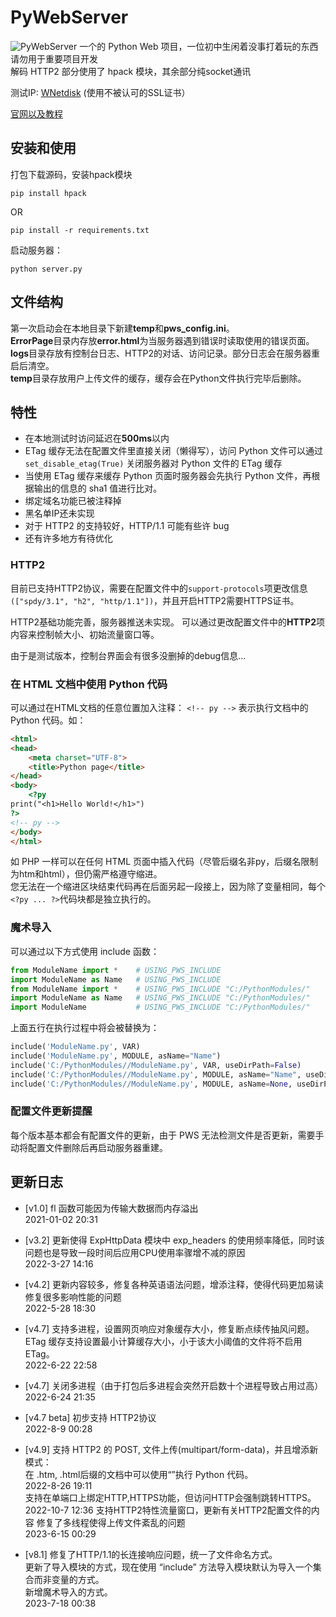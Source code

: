 # PyWebServer
![PyWebServer](https://himpqblog.cn/PyWebServer.png)
一个的 Python Web 项目，一位初中生闲着没事打着玩的东西  
请勿用于重要项目开发  
解码 HTTP2 部分使用了 hpack 模块，其余部分纯socket通讯  

测试IP: [WNetdisk](http://114.55.116.36:99/)  (使用不被认可的SSL证书）  

[官网以及教程](http://pws.himpqblog.cn) 

## 安装和使用
打包下载源码，安装hpack模块
```
pip install hpack
```
OR  
```
pip install -r requirements.txt
```

启动服务器：  
```
python server.py
```

## 文件结构
第一次启动会在本地目录下新建**temp**和**pws_config.ini**。  
**ErrorPage**目录内存放**error.html**为当服务器遇到错误时读取使用的错误页面。  
**logs**目录存放有控制台日志、HTTP2的对话、访问记录。部分日志会在服务器重启后清空。  
**temp**目录存放用户上传文件的缓存，缓存会在Python文件执行完毕后删除。  

## 特性
* 在本地测试时访问延迟在**500ms**以内
* ETag 缓存无法在配置文件里直接关闭（懒得写），访问 Python 文件可以通过 `set_disable_etag(True)` 关闭服务器对 Python 文件的 ETag 缓存
* 当使用 ETag 缓存来缓存 Python 页面时服务器会先执行 Python 文件，再根据输出的信息的 sha1 值进行比对。
* 绑定域名功能已被注释掉
* 黑名单IP还未实现
* 对于 HTTP2 的支持较好，HTTP/1.1 可能有些许 bug
* 还有许多地方有待优化

### HTTP2
目前已支持HTTP2协议，需要在配置文件中的```support-protocols```项更改信息```(["spdy/3.1", "h2", "http/1.1"])```，并且开启HTTP2需要HTTPS证书。  
  
HTTP2基础功能完善，服务器推送未实现。 
可以通过更改配置文件中的**HTTP2**项内容来控制帧大小、初始流量窗口等。  
  
由于是测试版本，控制台界面会有很多没删掉的debug信息...
### 在 HTML 文档中使用 Python 代码
可以通过在HTML文档的任意位置加入注释：
```<!-- py -->```
表示执行文档中的 Python 代码。如：
```html
<html>
<head>
    <meta charset="UTF-8">
    <title>Python page</title>
</head>
<body>
    <?py
print("<h1>Hello World!</h1>")
?>
<!-- py -->
</body>
</html>
```
如 PHP 一样可以在任何 HTML 页面中插入代码（尽管后缀名非py，后缀名限制为htm和html），但仍需严格遵守缩进。  
您无法在一个缩进区块结束代码再在后面另起一段接上，因为除了变量相同，每个```<?py ... ?>```代码块都是独立执行的。

### 魔术导入
可以通过以下方式使用 include 函数：  
```python
from ModuleName import *    # USING_PWS_INCLUDE
import ModuleName as Name   # USING_PWS_INCLUDE
from ModuleName import *    # USING_PWS_INCLUDE "C:/PythonModules/"
import ModuleName as Name   # USING_PWS_INCLUDE "C:/PythonModules/"
import ModuleName           # USING_PWS_INCLUDE "C:/PythonModules/"
```
上面五行在执行过程中将会被替换为：  
```python
include('ModuleName.py', VAR)
include('ModuleName.py', MODULE, asName="Name")
include('C:/PythonModules//ModuleName.py', VAR, useDirPath=False)
include('C:/PythonModules//ModuleName.py', MODULE, asName="Name", useDirPath=False)
include('C:/PythonModules//ModuleName.py', MODULE, asName=None, useDirPath=False)
```

### 配置文件更新提醒
每个版本基本都会有配置文件的更新，由于 PWS 无法检测文件是否更新，需要手动将配置文件删除后再启动服务器重建。
## 更新日志
* [v1.0] fl 函数可能因为传输大数据而内存溢出  
2021-01-02 20:31
 
* [v3.2] 更新使得 ExpHttpData 模块中 exp_headers 的使用频率降低，同时该问题也是导致一段时间后应用CPU使用率骤增不减的原因  
2022-3-27 14:16

* [v4.2] 更新内容较多，修复各种英语语法问题，增添注释，使得代码更加易读  
修复很多影响性能的问题  
2022-5-28 18:30  

* [v4.7] 支持多进程，设置网页响应对象缓存大小，修复断点续传抽风问题。 
ETag 缓存支持设置最小计算缓存大小，小于该大小阈值的文件将不启用 ETag。  
2022-6-22 22:58  

* [v4.7] 关闭多进程（由于打包后多进程会突然开启数十个进程导致占用过高）  
2022-6-24 21:35

* [v4.7 beta] 初步支持 HTTP2协议  
2022-8-9 00:28

* [v4.9] 支持 HTTP2 的 POST, 文件上传(multipart/form-data)，并且增添新模式：  
在 .htm, .html后缀的文档中可以使用“<?py ... ?>”执行 Python 代码。  
2022-8-26 19:11  
支持在单端口上绑定HTTP,HTTPS功能，但访问HTTP会强制跳转HTTPS。  
2022-10-7 12:36
支持HTTP2特性流量窗口，更新有关HTTP2配置文件的内容
修复了多线程使得上传文件紊乱的问题  
2023-6-15 00:29

* [v8.1] 修复了HTTP/1.1的长连接响应问题，统一了文件命名方式。  
  更新了导入模块的方式，现在使用 “include” 方法导入模块默认为导入一个集合而非变量的方式。  
  新增魔术导入的方式。  
  2023-7-18 00:38
  
